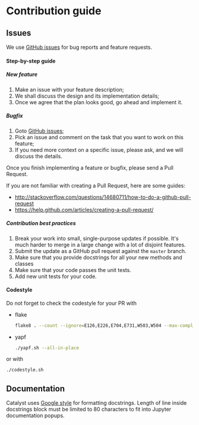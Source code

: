 # Contribution guide

## Issues

We use [GitHub issues](https://github.com/catalyst-team/catalyst/issues) for bug reports and feature requests.

#### Step-by-step guide

##### New feature

1. Make an issue with your feature description;
2. We shall discuss the design and its implementation details;
3. Once we agree that the plan looks good, go ahead and implement it.


##### Bugfix

1. Goto [GitHub issues](https://github.com/catalyst-team/catalyst/issues);
2. Pick an issue and comment on the task that you want to work on this feature;
3. If you need more context on a specific issue, please ask, and we will discuss the details.


Once you finish implementing a feature or bugfix, please send a Pull Request.

If you are not familiar with creating a Pull Request, here are some guides:
- http://stackoverflow.com/questions/14680711/how-to-do-a-github-pull-request
- https://help.github.com/articles/creating-a-pull-request/


##### Contribution best practices

1. Break your work into small, single-purpose updates if possible. 
It's much harder to merge in a large change with a lot of disjoint features.
2. Submit the update as a GitHub pull request against the `master` branch.
3. Make sure that you provide docstrings for all your new methods and classes
4. Make sure that your code passes the unit tests.
5. Add new unit tests for your code.

#### Codestyle

Do not forget to check the codestyle for your PR with

- flake
    ```bash
    flake8 . --count --ignore=E126,E226,E704,E731,W503,W504 --max-complexity=16 --show-source --statistics
    ```
- yapf
    ```bash
    ./yapf.sh --all-in-place
    ```

or with

```bash
./codestyle.sh
```

## Documentation

Catalyst uses [Google style](http://sphinxcontrib-napoleon.readthedocs.io/en/latest/example_google.html) for formatting docstrings. 
Length of line inside docstrings block must be limited to 80 characters to fit into Jupyter documentation popups.
